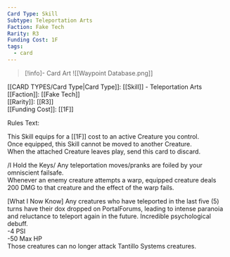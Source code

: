 ```yaml
---
Card Type: Skill
Subtype: Teleportation Arts
Faction: Fake Tech
Rarity: R3
Funding Cost: 1F
tags:
  - card
---
```

> [!info]- Card Art
> ![[Waypoint Database.png]]

[[CARD TYPES/Card Type|Card Type]]: [[Skill]] - Teleportation Arts  
[[Faction]]: [[Fake Tech]]  
[[Rarity]]: [[R3]]  
[[Funding Cost]]: [[1F]]  

Rules Text:  

This Skill equips for a [[1F]] cost to an active Creature you control.  
Once equipped, this Skill cannot be moved to another Creature.  
When the attached Creature leaves play, send this card to discard.  

/I Hold the Keys/ Any teleportation moves/pranks are foiled by your omniscient failsafe.   
Whenever an enemy creature attempts a warp, equipped creature deals 200 DMG to that creature and the effect of the warp fails.  

[What I Now Know] Any creatures who have teleported in the last five (5) turns have their dox dropped on PortalForums, leading to intense paranoia and reluctance to teleport again in the future. Incredible psychological debuff.  
-4 PSI  
-50 Max HP  
Those creatures can no longer attack Tantillo Systems creatures.  